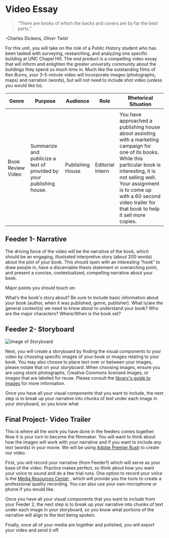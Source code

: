 # **Video Essay**
 

>“There are books of which the backs and covers are by far the best parts.”

-Charles Dickens, *Oliver Twist*

For this unit, you will take on the role of a Public History student who has been tasked with surveying, researching, and analyzing one specific building at UNC Chapel Hill. The end product is a compelling video essay that will inform and enlighten the greater university community about the buildings they spend so much time in. Much like the outstanding films of Ken Burns, your 3-5-minute video will incorporate images (photographs, maps) and narration (words), but will not need to include shot video (unless you would like to).

| Genre             | Purpose                                                              | Audience         | Role             | Rhetorical Situation                                                                                                                                                                                                                                                              |
|-------------------|----------------------------------------------------------------------|------------------|------------------|-----------------------------------------------------------------------------------------------------------------------------------------------------------------------------------------------------------------------------------------------------------------------------------|
|                   |                                                                      |                  |                  |                                                                                                                                                                                                                                                                                   |
| Book Review Video | Summarize and publicize a text of provided by your publishing house. | Publishing House | Editorial Intern | You have approached a publishing house about assisting with a marketing campaign for one of its books. While this particular book is interesting, it is not selling well. Your assignment is to come up with a 60 second video trailer for that book to help it sell more copies. |


## Feeder 1- Narrative 

 

The driving force of the video will be the narrative of the book, which should be an engaging, illustrated interpretive story (about 200 words) about the plot of your book. This should open with an interesting “hook” to draw people in, have a discernable thesis statement or overarching point, and present a concise, contextualized, compelling narrative about your book.

Major points you should touch on:

What’s the book's story about?
Be sure to include basic information about your book (author, when it was published, genre, publisher).
What is/are the general context(s) we need to know about to understand your book?
Who are the major characters?
Where/When is the book set?



## Feeder 2- Storyboard

![Image of Storyboard](https://cdn-images-1.medium.com/max/800/0*TuiNR7THs7AdV3hM.jpg)


Next, you will create a storyboard by finding the visual components to your video by choosing specific images of your book or images relating to your book. You may also choose to place text over or between your images, please notate that on your storyboard. When choosing images, ensure you are using stock photographs,  Creative Commons licensed images, or  images that are labeled for reuse. Please consult the [library's guide to images](https://guides.lib.unc.edu/ImagesReuse/images) for more information.

Once you have all your visual components that you want to include, the next step is to break up your narrative into chunks of text under each image in your storyboard, so you know what 






## Final Project- Video Trailer 

This is where all the work you have done in the feeders comes together. Now it is your turn to become the filmmaker. You will want to think about how the images will work with your narrative and if you want to include any text (words) in your movie. We will be using [Adobe Premier Rush](https://www.adobe.com/products/premiere-rush.html) to create our video. 

First, you will record your narrative (from Feeder1) which will serve as your base of the video. Practice makes perfect, so think about how you want your voice to sound and do a few trial runs. One option to record your voice is the [Media Resources Center](https://library.unc.edu/house/mrc/) , which will provide you the tools to create a professional quality recording. You can also use your own microphone or phone if you would like.

Once you have all your visual components that you want to include from your Feeder 2, the next step is to break up your narrative into chunks of text under each image in your storyboard, so you know what portions of the narrative will align to the text being spoken.

Finally, once all of your media are together and polished, you will export your video and send it off. 





